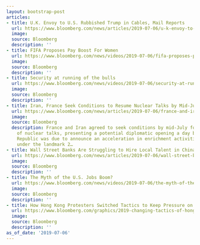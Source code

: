 ```yaml
---
layout: bootstrap-post
articles:
- title: U.K. Envoy to U.S. Rubbished Trump in Cables, Mail Reports
  url: https://www.bloomberg.com/news/articles/2019-07-06/u-k-envoy-to-u-s-rubbished-trump-in-cables-mail-reports
  image: 
  source: Bloomberg
  description: ''
- title: FIFA Proposes Pay Boost For Women
  url: https://www.bloomberg.com/news/videos/2019-07-06/fifa-proposes-pay-boost-for-women-video
  image: 
  source: Bloomberg
  description: ''
- title: Security at running of the bulls
  url: https://www.bloomberg.com/news/videos/2019-07-06/security-at-running-of-the-bulls-video
  image: 
  source: Bloomberg
  description: ''
- title: Iran, France Seek Conditions to Resume Nuclear Talks by Mid-July
  url: https://www.bloomberg.com/news/articles/2019-07-06/france-and-iran-to-seek-conditions-to-resume-talks-by-july-15
  image: 
  source: Bloomberg
  description: France and Iran agreed to seek conditions by mid-July for the resumption
    of nuclear talks, presenting a potential diplomatic opening a day before the Islamic
    Republic was due to announce an acceleration in enrichment activities restricted
    under the landmark 2…
- title: Wall Street Banks Are Struggling to Hire Local Talent in China
  url: https://www.bloomberg.com/news/articles/2019-07-06/wall-street-banks-are-struggling-to-hire-local-talent-in-china
  image: 
  source: Bloomberg
  description: ''
- title: The Myth of the U.S. Jobs Boom?
  url: https://www.bloomberg.com/news/videos/2019-07-06/the-myth-of-the-u-s-jobs-boom-video
  image: 
  source: Bloomberg
  description: ''
- title: How Hong Kong Protesters Switched Tactics to Keep Pressure on China
  url: https://www.bloomberg.com/graphics/2019-changing-tactics-of-hongkong-protests/
  image: 
  source: Bloomberg
  description: ''
as_of_date: '2019-07-06'
---
```


